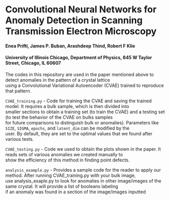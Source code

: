 <h1> Convolutional Neural Networks for Anomaly Detection in Scanning Transmission Electron Microscopy  </h1>
<h4> Enea Prifti, James P. Buban, Arashdeep Thind, Robert F Klie </h4>
<h4> University of Illinois Chicago, Department of Physics, 845 W Taylor Street, Chicago, IL 60607 </h4>

The codes in this repository are used in the paper mentioned above to detect anomalies in the pattern of a crystal lattice <br />
using a Convolutional Variational Autoencoder (CVAE) trained to reproduce that pattern. <br />

`CVAE_training.py` - Code for training the CVAE and saving the trained model. It requires a bulk sample, which is then divided into <br />
smaller sections to obtain a training set (to train the CVAE) and a testing set (to test the behavior of the CVAE on bulks samples <br />
for future comparisons to distinguish bulk or anomalies). Parameters like `SIZE`, `SIGMA`, `epochs`, and `latent_dim` can be modified by the <br />
user. By default, they are set to the optimal values that we found after various tests. <br />

`CVAE_testing.py` - Code we used to obtain the plots shown in the paper. It reads sets of various anomalies we created manually to <br />
show the efficiency of this method in finding point defects. <br />

`analysis_example.py` - Provides a sample code for the reader to apply our method. After running CVAE_training.py with your bulk image, <br />
use analysis_exaple.py to look for anomalies in other image/images of the same crystal. It will provide a list of booleans labeling  <br />
if an anomaly was found in a section of the image/images inputted <br />
